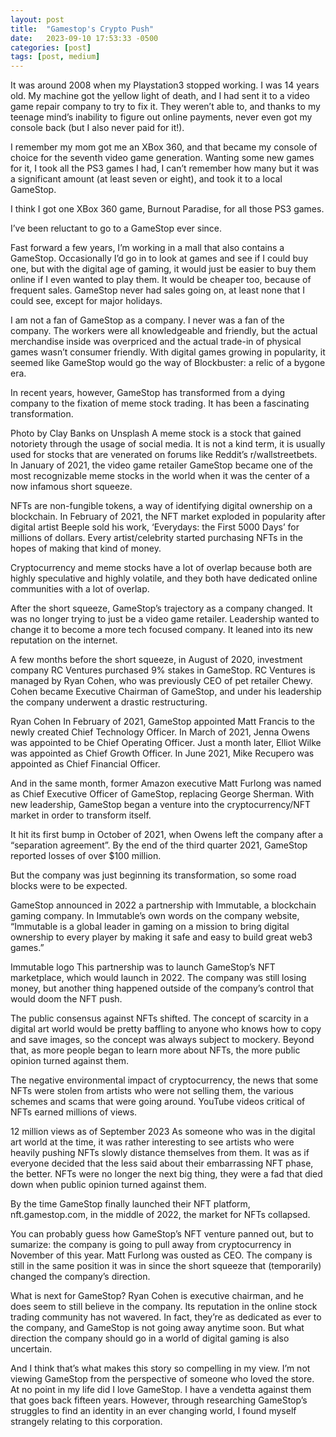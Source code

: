 ```yaml
---
layout: post
title:  "Gamestop's Crypto Push"
date:   2023-09-10 17:53:33 -0500
categories: [post]
tags: [post, medium]
---
```


It was around 2008 when my Playstation3 stopped working. I was 14 years old. My machine got the yellow light of death, and I had sent it to a video game repair company to try to fix it. They weren’t able to, and thanks to my teenage mind’s inability to figure out online payments, never even got my console back (but I also never paid for it!).

I remember my mom got me an XBox 360, and that became my console of choice for the seventh video game generation. Wanting some new games for it, I took all the PS3 games I had, I can’t remember how many but it was a significant amount (at least seven or eight), and took it to a local GameStop.

I think I got one XBox 360 game, Burnout Paradise, for all those PS3 games.

I’ve been reluctant to go to a GameStop ever since.

Fast forward a few years, I’m working in a mall that also contains a GameStop. Occasionally I’d go in to look at games and see if I could buy one, but with the digital age of gaming, it would just be easier to buy them online if I even wanted to play them. It would be cheaper too, because of frequent sales. GameStop never had sales going on, at least none that I could see, except for major holidays.

I am not a fan of GameStop as a company. I never was a fan of the company. The workers were all knowledgeable and friendly, but the actual merchandise inside was overpriced and the actual trade-in of physical games wasn’t consumer friendly. With digital games growing in popularity, it seemed like GameStop would go the way of Blockbuster: a relic of a bygone era.

In recent years, however, GameStop has transformed from a dying company to the fixation of meme stock trading. It has been a fascinating transformation.


Photo by Clay Banks on Unsplash
A meme stock is a stock that gained notoriety through the usage of social media. It is not a kind term, it is usually used for stocks that are venerated on forums like Reddit’s r/wallstreetbets. In January of 2021, the video game retailer GameStop became one of the most recognizable meme stocks in the world when it was the center of a now infamous short squeeze.

NFTs are non-fungible tokens, a way of identifying digital ownership on a blockchain. In February of 2021, the NFT market exploded in popularity after digital artist Beeple sold his work, ‘Everydays: the First 5000 Days’ for millions of dollars. Every artist/celebrity started purchasing NFTs in the hopes of making that kind of money.

Cryptocurrency and meme stocks have a lot of overlap because both are highly speculative and highly volatile, and they both have dedicated online communities with a lot of overlap.

After the short squeeze, GameStop’s trajectory as a company changed. It was no longer trying to just be a video game retailer. Leadership wanted to change it to become a more tech focused company. It leaned into its new reputation on the internet.

A few months before the short squeeze, in August of 2020, investment company RC Ventures purchased 9% stakes in GameStop. RC Ventures is managed by Ryan Cohen, who was previously CEO of pet retailer Chewy. Cohen became Executive Chairman of GameStop, and under his leadership the company underwent a drastic restructuring.


Ryan Cohen
In February of 2021, GameStop appointed Matt Francis to the newly created Chief Technology Officer. In March of 2021, Jenna Owens was appointed to be Chief Operating Officer. Just a month later, Elliot Wilke was appointed as Chief Growth Officer. In June 2021, Mike Recupero was appointed as Chief Financial Officer.

And in the same month, former Amazon executive Matt Furlong was named as Chief Executive Officer of GameStop, replacing George Sherman. With new leadership, GameStop began a venture into the cryptocurrency/NFT market in order to transform itself.

It hit its first bump in October of 2021, when Owens left the company after a “separation agreement”. By the end of the third quarter 2021, GameStop reported losses of over $100 million.

But the company was just beginning its transformation, so some road blocks were to be expected.

GameStop announced in 2022 a partnership with Immutable, a blockchain gaming company. In Immutable’s own words on the company website, “Immutable is a global leader in gaming on a mission to bring digital ownership to every player by making it safe and easy to build great web3 games.”


Immutable logo
This partnership was to launch GameStop’s NFT marketplace, which would launch in 2022. The company was still losing money, but another thing happened outside of the company’s control that would doom the NFT push.

The public consensus against NFTs shifted. The concept of scarcity in a digital art world would be pretty baffling to anyone who knows how to copy and save images, so the concept was always subject to mockery. Beyond that, as more people began to learn more about NFTs, the more public opinion turned against them.

The negative environmental impact of cryptocurrency, the news that some NFTs were stolen from artists who were not selling them, the various schemes and scams that were going around. YouTube videos critical of NFTs earned millions of views.


12 million views as of September 2023
As someone who was in the digital art world at the time, it was rather interesting to see artists who were heavily pushing NFTs slowly distance themselves from them. It was as if everyone decided that the less said about their embarrassing NFT phase, the better. NFTs were no longer the next big thing, they were a fad that died down when public opinion turned against them.

By the time GameStop finally launched their NFT platform, nft.gamestop.com, in the middle of 2022, the market for NFTs collapsed.

You can probably guess how GameStop’s NFT venture panned out, but to sumarize: the company is going to pull away from cryptocurrency in November of this year. Matt Furlong was ousted as CEO. The company is still in the same position it was in since the short squeeze that (temporarily) changed the company’s direction.

What is next for GameStop? Ryan Cohen is executive chairman, and he does seem to still believe in the company. Its reputation in the online stock trading community has not wavered. In fact, they’re as dedicated as ever to the company, and GameStop is not going away anytime soon. But what direction the company should go in a world of digital gaming is also uncertain.

And I think that’s what makes this story so compelling in my view. I’m not viewing GameStop from the perspective of someone who loved the store. At no point in my life did I love GameStop. I have a vendetta against them that goes back fifteen years. However, through researching GameStop’s struggles to find an identity in an ever changing world, I found myself strangely relating to this corporation.

